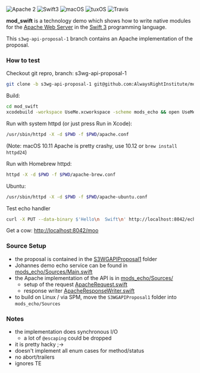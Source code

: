 ![Apache 2](https://img.shields.io/badge/apache-2-yellow.svg)
![Swift3](https://img.shields.io/badge/swift-3-blue.svg)
![macOS](https://img.shields.io/badge/os-macOS-green.svg?style=flat)
![tuxOS](https://img.shields.io/badge/os-tuxOS-green.svg?style=flat)
![Travis](https://travis-ci.org/AlwaysRightInstitute/mod_swift.svg?s3wg-api-proposal-1)

**mod_swift** is a technology demo which shows how to write native modules
for the
[Apache Web Server](https://httpd.apache.org)
in the 
[Swift 3](http://swift.org/)
programming language.

This `s3wg-api-proposal-1` branch contains an Apache implementation of the
proposal.

### How to test

Checkout git repro, branch: s3wg-api-proposal-1

```sh
git clone -b s3wg-api-proposal-1 git@github.com:AlwaysRightInstitute/mod_swift.git
```

Build:

```sh
cd mod_swift
xcodebuild -workspace UseMe.xcworkspace -scheme mods_echo && open UseMe.workspace
```

Run with system httpd (or just press Run in Xcode):

```sh
/usr/sbin/httpd -X -d $PWD -f $PWD/apache.conf
```
(Note: macOS 10.11 Apache is pretty crashy, use 10.12 or `brew install httpd24`)

Run with Homebrew httpd:

```sh
httpd -X -d $PWD -f $PWD/apache-brew.conf
```

Ubuntu:
```sh
/usr/sbin/httpd -X -d $PWD -f $PWD/apache-ubuntu.conf
```

Test echo handler

```sh
curl -X PUT --data-binary $'Hello\n  Swift\n' http://localhost:8042/echo
```

Get a cow: [http://localhost:8042/moo](http://localhost:8042/moo)

### Source Setup

- the proposal is contained in the [S3WGAPIProposal1](S3WGAPIProposal1/) folder
- Johannes demo echo service can be found in [mods_echo/Sources/Main.swift](mods_echo/Sources/Main.swift)
- the Apache implementation of the API is in [mods_echo/Sources/](mods_echo/Sources/)
  - setup of the request
    [ApacheRequest.swift](mods_echo/Sources/ApacheRequest.swift)
  - response writer
    [ApacheResponseWriter.swift](mods_echo/Sources/ApacheResponseWriter.swift)
- to build on Linux / via SPM, move the `S3WGAPIProposal1` folder
  into `mods_echo/Sources`

### Notes

- the implementation does synchronous I/O
  - a lot of `@escaping` could be dropped
- it is pretty hacky ;->
- doesn't implement all enum cases for method/status
- no abort/trailers
- ignores TE
